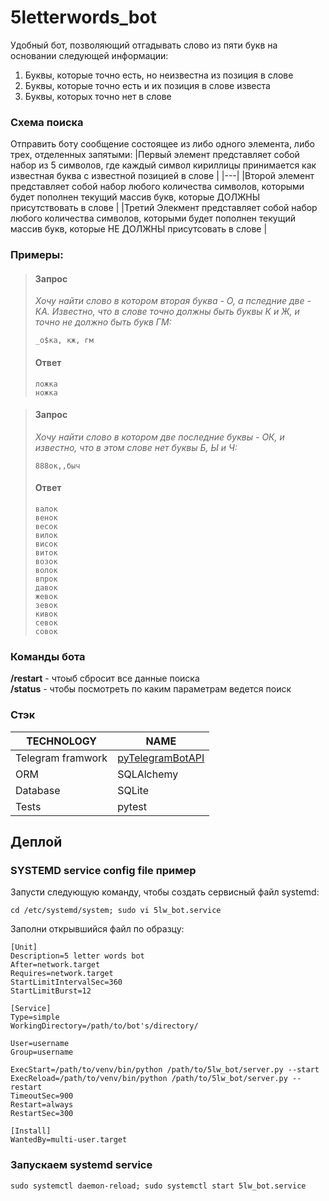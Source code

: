 # 5letterwords_bot
Удобный бот, позволяющий отгадывать слово из пяти букв на основании следующей информации:  
1. Буквы, которые точно есть, но неизвестна из позиция в слове
2. Буквы, которые точно есть и их позиция в слове известа
3. Буквы, которых точно нет в слове

### Схема поиска
Отправить боту сообщение состоящее из либо одного элемента, либо трех, отделенных запятыми:
|Первый элемент представляет собой набор из 5 символов, где каждый символ кириллицы принимается как известная буква с известной позицией в слове  |
|---|
|Второй элемент представляет собой набор любого количества символов, которыми будет пополнен текущий массив букв, которые ДОЛЖНЫ присутствовать в слове  |
|Третий Элекмент представляет собой набор любого количества символов, которыми будет пополнен текущий массив букв, которые НЕ ДОЛЖНЫ присутсовать в слове |


### Примеры:  
> #### Запрос
> _Хочу найти слово в котором вторая буква - О, а пследние две - КА. Известно, что в слове точно должны быть буквы К и Ж, и точно не должно быть букв ГМ:_
> ```
> _о$ка, кж, гм  
> ```
> #### Ответ
> ```
> ложка
> ножка
> ```

> #### Запрос
> _Хочу найти слово в котором две последние буквы - ОК, и известно, что в этом слове нет буквы Б, Ы и Ч:_
> ```
> 888ок,,быч  
> ```
> #### Ответ
> ```
> валок
> венок
> весок
> вилок
> висок
> виток
> возок
> волок
> впрок
> давок
> жевок
> зевок
> кивок
> севок
> совок
> ```

### Команды бота  
**/restart** - чтоыб сбросит все данные поиска  
**/status** - чтобы посмотреть по каким параметрам ведется поиск

### Стэк  
|**TECHNOLOGY**|**NAME**|
|----|-----|
|Telegram framwork|[pyTelegramBotAPI](https://github.com/eternnoir/pyTelegramBotAPI)|
|ORM|SQLAlchemy|
|Database|SQLite    |
|Tests|pytest    |

## Деплой
### SYSTEMD service config file пример 
Запусти следующую команду, чтобы создать сервисный файл systemd:  
```
cd /etc/systemd/system; sudo vi 5lw_bot.service
```

Заполни открывшийся файл по образцу:
```
[Unit]
Description=5 letter words bot
After=network.target
Requires=network.target
StartLimitIntervalSec=360
StartLimitBurst=12

[Service]
Type=simple
WorkingDirectory=/path/to/bot's/directory/

User=username
Group=username

ExecStart=/path/to/venv/bin/python /path/to/5lw_bot/server.py --start
ExecReload=/path/to/venv/bin/python /path/to/5lw_bot/server.py --restart
TimeoutSec=900
Restart=always
RestartSec=300

[Install]
WantedBy=multi-user.target
```

### Запускаем systemd service
```
sudo systemctl daemon-reload; sudo systemctl start 5lw_bot.service
```
